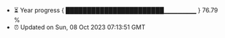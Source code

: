 - ⏳ Year progress { ███████████████████████▁▁▁▁▁▁▁ } 76.79 %
- ⏰ Updated on Sun, 08 Oct 2023 07:13:51 GMT

